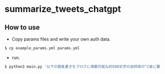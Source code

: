 # summarize_tweets_chatgpt

## How to use
- Copy params files and write your own auth data.

```bash
$ cp example_params.yml params.yml
```

- run.
```bash
$ python3 main.py '以下の箇条書きをブログに掲載可能な約500文字の自然体の^C章に要約して下さい。'
```
